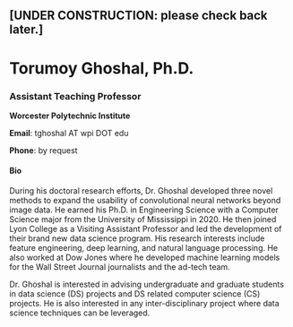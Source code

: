 

##  [UNDER CONSTRUCTION: please check back later.]

# Torumoy Ghoshal, Ph.D.

### Assistant Teaching Professor

**Worcester Polytechnic Institute**

**Email**: tghoshal AT wpi DOT edu

**Phone**: by request

#### Bio

During his doctoral research efforts, Dr. Ghoshal developed three novel methods to expand the usability of convolutional neural networks beyond image data. He earned his Ph.D. in Engineering Science with a Computer Science major from the University of Mississippi in 2020. He then joined Lyon College as a Visiting Assistant Professor and led the development of their brand new data science program. His research interests include feature engineering, deep learning, and natural language processing. He also worked at Dow Jones where he developed machine learning models for the Wall Street Journal journalists and the ad-tech team.

Dr. Ghoshal is interested in advising undergraduate and graduate students in data science (DS) projects and DS related computer science (CS) projects. He is also interested in any inter-disciplinary project where data science techniques can be leveraged. 










